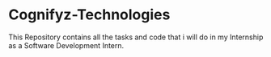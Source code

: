 # Cognifyz-Technologies
This Repository contains all the tasks and code that i will do in my Internship as a Software Development Intern.
